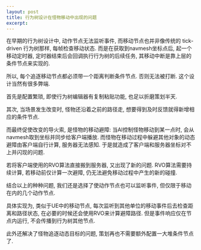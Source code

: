 ```yaml
---
layout: post
title: 行为树设计在怪物移动中出现的问题
excerpt: 
---
```


在早期的行为树设计中, 动作节点无法监听事件,  而移动节点也并非像传统的 tick-driven 行为树那样, 每帧检查移动状态. 而是在获取到navmesh坐标点后, 起一个移动定时器, 定时器结束后会回调执行行为树的后续任务, 其移动中断是靠上层的条件节点来实现的. 

所以, 每个追逐移动节点都必须带一个距离判断条件节点. 否则无法被打断. 这个设计当然有很多弊端.

首先是配置繁琐, 即使行为树编辑器有复制粘贴功能, 也足以折磨策划半天.

其次, 当场景发生改变时, 怪物还沿着之前的路径走, 想要得到及时反馈就得新增相应的条件节点. 

而最终促使改变的导火索, 是怪物的移动避障: 当AI控制怪物移动到某一点时, 会从navmesh取到坐标并同步给客户端播放. 而怪物在移动过程中躲避其他对象的动态避障由客户端自行计算, 服务器无法感知. 于是就造成了客户端和服务器坐标对不上并闪现的问题. 

若将客户端使用的RVO算法直接搬到服务器, 又出现了新的问题. RVO算法需要持续计算, 若移动前仅计算一次避障, 仍无法避免移动过程中产生的新的碰撞.

结合以上的种种问题, 我们还是选择了使动作节点也可以监听事件, 但仅限于移动在内的几个动作节点.

具体实现为, 类似于UE中的移动节点, 每次监听到其他单位的移动事件后去检查距离和路径状态, 在必要的时候还会使用RVO来计算避障路径. 但是事件响应仅在节点内运行, 不会传播到行为树其他节点. 

此外还解决了怪物追逐动态目标的问题, 策划再也不需要额外配置一大堆条件节点了.


